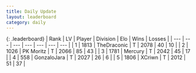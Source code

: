 ```yaml
---
title: Daily Update
layout: leaderboard
category: daily
---
```


{: .leaderboard}
| Rank | LV | Player | Division | Elo | Wins | Losses |
| --- | --- | --- | --- | --- | --- | --- |
| <span data-change="0">1</span> | 1813 | <span title="ID: 544310">TheDraconic</span> | T | <span data-change="9">2078</span> | <span data-change="8">40</span> | <span data-change="3">10</span> |
| <span data-change="3">2</span> | 1026 | <span title="ID: 427478">PK Moritz</span> | T | <span data-change="60">2066</span> | <span data-change="11">85</span> | <span data-change="2">43</span> |
| <span data-change="-1">3</span> | 1781 | <span title="ID: 692745">Mercury</span> | T | <span data-change="5">2042</span> | <span data-change="3">45</span> | <span data-change="1">17</span> |
| <span data-change="-1">4</span> | 558 | <span title="ID: 650626">GonzaloJara</span> | T | <span data-change="15">2027</span> | <span data-change="4">26</span> | <span data-change="1">6</span> |
| <span data-change="10">5</span> | 1806 | <span title="ID: 448883">XCriwn</span> | T | <span data-change="76">2012</span> | <span data-change="9">51</span> | <span data-change="3">37</span> |